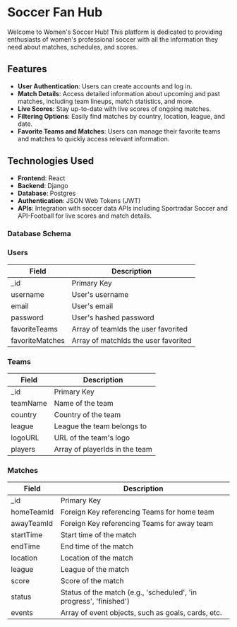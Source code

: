 # Soccer Fan Hub

Welcome to Women's Soccer Hub! This platform is dedicated to providing enthusiasts of women's professional soccer with all the information they need about matches, schedules, and scores. 

## Features

- **User Authentication**: Users can create accounts and log in.
- **Match Details**: Access detailed information about upcoming and past matches, including team lineups, match statistics, and more.
- **Live Scores**: Stay up-to-date with live scores of ongoing matches.
- **Filtering Options**: Easily find matches by country, location, league, and date.
- **Favorite Teams and Matches**: Users can manage their favorite teams and matches to quickly access relevant information.

## Technologies Used

- **Frontend**: React
- **Backend**: Django
- **Database**: Postgres
- **Authentication**: JSON Web Tokens (JWT)
- **APIs**: Integration with soccer data APIs including Sportradar Soccer and API-Football for live scores and match details.


### Database Schema

### Users

| Field           | Description                                      |
|-----------------|--------------------------------------------------|
| _id             | Primary Key                                      |
| username        | User's username                                  |
| email           | User's email                                     |
| password        | User's hashed password                           |
| favoriteTeams   | Array of teamIds the user favorited              |
| favoriteMatches | Array of matchIds the user favorited             |

### Teams

| Field       | Description                            |
|-------------|----------------------------------------|
| _id         | Primary Key                            |
| teamName    | Name of the team                       |
| country     | Country of the team                    |
| league      | League the team belongs to             |
| logoURL     | URL of the team's logo                 |
| players     | Array of playerIds in the team         |

### Matches

| Field       | Description                                            |
|-------------|--------------------------------------------------------|
| _id         | Primary Key                                            |
| homeTeamId  | Foreign Key referencing Teams for home team            |
| awayTeamId  | Foreign Key referencing Teams for away team            |
| startTime   | Start time of the match                                |
| endTime     | End time of the match                                  |
| location    | Location of the match                                  |
| league      | League of the match                                    |
| score       | Score of the match                                     |
| status      | Status of the match (e.g., 'scheduled', 'in progress', 'finished') |
| events      | Array of event objects, such as goals, cards, etc.     |


